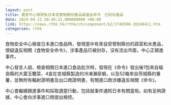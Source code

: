 ```yaml
---
layout: post
title: 食安中心發現有日本受管制縣份產品疑違反命令　已封存產品
date: 2024-04-11 20:49:21.000000000 +08:00
link: https://news.rthk.hk/rthk/ch/component/k2/1748500-20240411.htm
categories: rthk
---
```


食物安全中心檢查日本進口食品時，發現當中有來自受管制縣份的蔬菜和水產品，懷疑違反相關《食物安全命令》，涉事產品已被封存，沒有流出市面，中心正跟進事件。

中心發言人說，檢查相關日本進口食品批次時，發現在《命令》發出後1包來自福島縣的大葉玉簪菜、4盒在宮城縣製造的冷凍瀨尿蝦，以及52箱來自茨城縣的番薯，並無附有輻射證明書及出口商證明書，有關進口商涉嫌違反相關《命令》。

中心會繼續跟進事件和採取適當行動，包括就事件通知日本有關當局。如有足夠證據，中心會向涉事進口商提出檢控。
